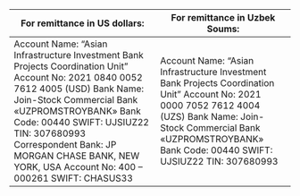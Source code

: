 | For remittance in US dollars: | For remittance in Uzbek Soums: |
| --- | --- |
| Account Name: “Asian Infrastructure Investment Bank Projects Coordination Unit” Account No: 2021 0840 0052 7612 4005 (USD) Bank Name: Join-Stock Commercial Bank «UZPROMSTROYBANK» Bank Code: 00440 SWIFT: UJSIUZ22 TIN: 307680993 Correspondent Bank: JP MORGAN CHASE BANK, NEW YORK, USA Account No: 400 – 000261 SWIFT: CHASUS33 | Account Name: “Asian Infrastructure Investment Bank Projects Coordination Unit” Account No: 2021 0000 7052 7612 4004 (UZS) Bank Name: Join-Stock Commercial Bank «UZPROMSTROYBANK» Bank Code: 00440 SWIFT: UJSIUZ22 TIN: 307680993 |

